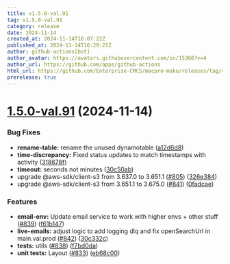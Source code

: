 ```yaml
---
title: v1.5.0-val.91
tag: v1.5.0-val.91
category: release
date: 2024-11-14
created_at: 2024-11-14T16:07:22Z
published_at: 2024-11-14T16:29:21Z
author: github-actions[bot]
author_avatar: https://avatars.githubusercontent.com/in/15368?v=4
author_url: https://github.com/apps/github-actions
html_url: https://github.com/Enterprise-CMCS/macpro-mako/releases/tag/v1.5.0-val.91
prerelease: true
---
```


# [1.5.0-val.91](https://github.com/Enterprise-CMCS/macpro-mako/compare/v1.5.0-val.90...v1.5.0-val.91) (2024-11-14)


### Bug Fixes

* **rename-table:** rename the unused dynamotable ([a12d6d8](https://github.com/Enterprise-CMCS/macpro-mako/commit/a12d6d83e51c719bc5f02f92a402c616797909c1))
* **time-discrepancy:** Fixed status updates to match timestamps with activity ([318678f](https://github.com/Enterprise-CMCS/macpro-mako/commit/318678f207e8e2b1fd0fc2715f220c44eb072a18))
* **timeout:** seconds not minutes ([30c50ab](https://github.com/Enterprise-CMCS/macpro-mako/commit/30c50ab36eaf3720bbaa2a2c5b8ba831d70e8477))
* upgrade @aws-sdk/client-s3 from 3.637.0 to 3.651.1 ([#805](https://github.com/Enterprise-CMCS/macpro-mako/issues/805)) ([326e384](https://github.com/Enterprise-CMCS/macpro-mako/commit/326e384423025723a3669e783e69d37a9666da22))
* upgrade @aws-sdk/client-s3 from 3.651.1 to 3.675.0 ([#841](https://github.com/Enterprise-CMCS/macpro-mako/issues/841)) ([0fadcae](https://github.com/Enterprise-CMCS/macpro-mako/commit/0fadcaee0788583456ff4317f0a0fcfbf61ae744))


### Features

* **email-env:** Update email service to work with higher envs + other stuff ([#839](https://github.com/Enterprise-CMCS/macpro-mako/issues/839)) ([f61b147](https://github.com/Enterprise-CMCS/macpro-mako/commit/f61b147da5425f46bdddd924ccab66810f10260a))
* **live-emails:** adjust logic to add logging dlq and fix openSearchUrl in main.val.prod ([#842](https://github.com/Enterprise-CMCS/macpro-mako/issues/842)) ([30c332c](https://github.com/Enterprise-CMCS/macpro-mako/commit/30c332cbd27dca06635f44556dd2093c09d3f265))
* **tests:** utils ([#838](https://github.com/Enterprise-CMCS/macpro-mako/issues/838)) ([f7bd0da](https://github.com/Enterprise-CMCS/macpro-mako/commit/f7bd0da34214dbaf055ec0d787848977f4d758f1))
* **unit tests:** Layout ([#833](https://github.com/Enterprise-CMCS/macpro-mako/issues/833)) ([eb68c00](https://github.com/Enterprise-CMCS/macpro-mako/commit/eb68c000b0a388a32cc72b095c495e7dcf01a191))




